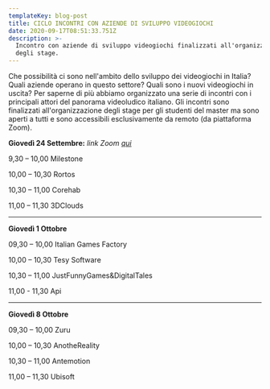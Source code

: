 ```yaml
---
templateKey: blog-post
title: CICLO INCONTRI CON AZIENDE DI SVILUPPO VIDEOGIOCHI
date: 2020-09-17T08:51:33.751Z
description: >-
  Incontro con aziende di sviluppo videogiochi finalizzati all'organizzazione
  degli stage.
---
```

Che possibilità ci sono nell'ambito dello sviluppo dei videogiochi in Italia? Quali aziende operano in questo settore? Quali sono i nuovi videogiochi in uscita? Per saperne di più abbiamo organizzato una serie di incontri con i principali attori del panorama videoludico italiano. Gli incontri sono finalizzati all'organizzazione degli stage per gli studenti del master ma sono aperti a tutti e sono accessibili esclusivamente da remoto (da piattaforma Zoom).

**Giovedì 24 Settembre:** _link Zoom_ [_qui_](https://univr.zoom.us/j/96893594561?pwd=UUtxdG1OYy9CcUl1aE4ydzdDYTdsZz09)

9,30 – 10,00	Milestone

10,00 – 10,30	Rortos

10,30 – 11,00	Corehab

11,00 – 11,30	 3DClouds

- - -

**Giovedì 1 Ottobre**

09,30 – 10,00	Italian Games Factory

10,00 – 10,30	Tesy Software

10,30 – 11,00	JustFunnyGames&DigitalTales

11,00 - 11,30  Api

- - -

**Giovedì 8 Ottobre**

09,30 – 10,00	Zuru

10,00 – 10,30	AnotheReality

10,30 – 11,00	Antemotion

11,00 – 11,30	 Ubisoft
